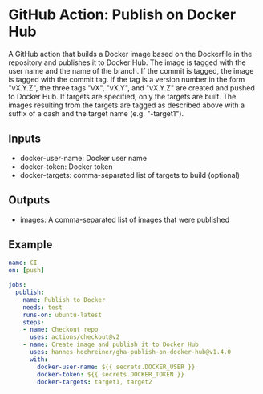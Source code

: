# GitHub Action: Publish on Docker Hub
A GitHub action that builds a Docker image based on the Dockerfile in the repository and publishes it to Docker Hub.
The image is tagged with the user name and the name of the branch.
If the commit is tagged, the image is tagged with the commit tag.
If the tag is a version number in the form "vX.Y.Z", the three tags "vX", "vX.Y", and "vX.Y.Z" are created and pushed to Docker Hub.
If targets are specified, only the targets are built.
The images resulting from the targets are tagged as described above with a suffix of a dash and the target name (e.g. "-target1").

## Inputs
  * docker-user-name: Docker user name
  * docker-token: Docker token
  * docker-targets: comma-separated list of targets to build (optional)

## Outputs
  * images: A comma-separated list of images that were published

## Example
```yml
name: CI
on: [push]

jobs:
  publish:
    name: Publish to Docker
    needs: test
    runs-on: ubuntu-latest
    steps:
    - name: Checkout repo
      uses: actions/checkout@v2
    - name: Create image and publish it to Docker Hub
      uses: hannes-hochreiner/gha-publish-on-docker-hub@v1.4.0
      with:
        docker-user-name: ${{ secrets.DOCKER_USER }}
        docker-token: ${{ secrets.DOCKER_TOKEN }}
        docker-targets: target1, target2
```
